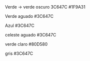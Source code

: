 Verde       ->   verde oscuro 3C647C
#1F9A31

Verde aguado
#3C647C

Azul
#3C647C


celeste aguado
#3C647C


verde claro
#80D580


gris 
#3C647C

